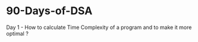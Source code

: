 # 90-Days-of-DSA

Day 1 - How to calculate Time Complexity of a program and to make it more optimal ? 

